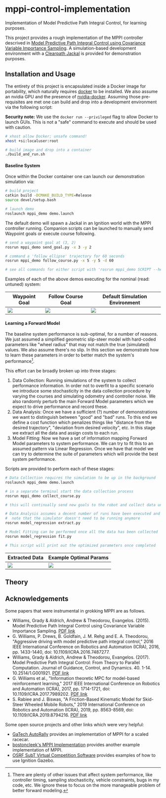 # mppi-control-implementation
Implementation of Model Predictive Path Integral Control, for learning purposes.

This project provides a rough implementation of the MPPI controller descrived in [Model Predictive Path Integral Control using Covariance Variable Importance Sampling](https://arxiv.org/pdf/1509.01149.pdf). A simulation-based development environment with a [Clearpath Jackal](https://clearpathrobotics.com/jackal-small-unmanned-ground-vehicle/) is provided for demonstration purposes.

## Installation and Usage

The entirety of this project is encapsulated inside a Docker image for portability, which naturally requires [docker](https://docs.docker.com/get-docker/) to be installed. We also assume an nvidia GPU and the presence of [nvidia-docker](https://github.com/NVIDIA/nvidia-docker). Assuming those pre-requisites are met one can build and drop into a development environment via the following script:

**Security note:** We use the `docker run --privileged` flag to allow Docker to launch GUIs. This is not a "safe" command to execute and should be used with caution.

```bash
# xhost allow Docker; unsafe command!
xhost +si:localuser:root

# build image and drop into a container
./build_and_run.sh
```

#### Baseline System

Once within the Docker container one can launch our demonstration simulation via:

```bash
# build project
catkin build -DCMAKE_BUILD_TYPE=Release
source devel/setup.bash

# launch demo
roslaunch mppi_demo demo.launch
```

The default demo will spawn a Jackal in an Ignition world with the MPPI controller running. Companion scripts can be launched to manually send Waypoint goals or execute course following.

```bash
# send a waypoint goal at (3, 2)
rosrun mppi_demo send_goal.py -x 3 -y 2

# command a 'follow ellipse' trajectory for 60 seconds
rosrun mppi_demo follow_course.py -x 5 -y 5 -d 60

# see all commands for either script with 'rosrun mppi_demo SCRIPT --help'
```

Examples of each of the above demos executing for the nominal (read: untuned) system:

Waypoint Goal | Follow Course Goal | Default Simulation Environment
--- | --- | ---
![](docs/waypoint_goals.gif) | ![](docs/course_following.gif) | ![](docs/simulation_environment.png)


#### Learning a Forward Model

The baseline system performance is sub-optimal, for a number of reasons. We just assumed a simplified geometric slip-steer model with hard-coded parameters like "wheel radius" that may not match the true (simulated) values. We also assume there's no slip. In this section we demonstrate how to learn these parameters in order to better match the system's performance[^1].

This effort can be broadly broken up into three stages:
1. Data Collection: Running simulations of the system to collect performance information. In order not to overfit to a specific scenario we introduce some stochasticity in the data collection procedure by varying the courses and simulating odometry and controller noise. We also randomly perturb the main Forward Model parameters which we expect to drive performance and record these.
2. Data Analysis: Once we have a sufficient (?) number of demonstrations we want to distinguish between "good" and "bad" runs. To this end we define a cost function which penalizes things like "distance from the desired trajectory", "deviation from desired velocity", etc. In this stage we extract all the data and assign costs to each run.
3. Model Fitting: Now we have a set of information mapping Forward Model parameters to system performance. We can try to fit this to an assumed pattern via Linear Regression. Once we have that model we can try to determine the suite of parameters which will provide the best system performance.

Scripts are provided to perform each of these stages:

```bash
# Data Collection requires the simulation to be up in the background
roslaunch mppi_demo demo.launch

# in a separate terminal start the data collection process
rosrun mppi_demo collect_course.py

# this will continually send new goals to the robot and collect data until it is manually shut down
```

```bash
# Data Analysis assumes a decent number of runs have been executed and collected
#  note that the simulator doesn't need to be running anymore
rosrun model_regression extract.py
```

```bash
# Model Fitting can be performed once all the data has been collected
rosrun model_regression fit.py

# This script will print out the optimized parameters once completed
```

Extracted Data | Example Optimal Params
--- | ---
![](docs/collated_run_data.png) | ![](docs/optimal_params.png)

[^1]: There are plenty of other issues that affect system performance, like controller timing, sampling stochasticity, vehicle constraints, bugs in my code, etc. We ignore these to focus on the more manageable problem of better forward modeling.

## Theory



## Acknowledgements

Some papers that were instrumental in grokking MPPI are as follows.

 - Williams, Grady & Aldrich, Andrew & Theodorou, Evangelos. (2015). Model Predictive Path Integral Control using Covariance Variable Importance Sampling. [PDF link](https://arxiv.org/pdf/1509.01149.pdf)
 - G. Williams, P. Drews, B. Goldfain, J. M. Rehg and E. A. Theodorou, "Aggressive driving with model predictive path integral control," 2016 IEEE International Conference on Robotics and Automation (ICRA), 2016, pp. 1433-1440, doi: 10.1109/ICRA.2016.7487277. 
 - Williams, Grady & Aldrich, Andrew & Theodorou, Evangelos. (2017). Model Predictive Path Integral Control: From Theory to Parallel Computation. Journal of Guidance, Control, and Dynamics. 40. 1-14. 10.2514/1.G001921. [PDF link](https://arc.aiaa.org/doi/pdf/10.2514/1.G001921)
 - G. Williams et al., "Information theoretic MPC for model-based reinforcement learning," 2017 IEEE International Conference on Robotics and Automation (ICRA), 2017, pp. 1714-1721, doi: 10.1109/ICRA.2017.7989202. [PDF link](https://faculty.cc.gatech.edu/~bboots3/files/InformationTheoreticMPC.pdf)
 - S. Rabiee and J. Biswas, "A Friction-Based Kinematic Model for Skid-Steer Wheeled Mobile Robots," 2019 International Conference on Robotics and Automation (ICRA), 2019, pp. 8563-8569, doi: 10.1109/ICRA.2019.8794216. [PDF link](https://www.joydeepb.com/Publications/icra2019_skid_steer.pdf)

Some open source projects and other links which were very helpful:

 - [GaTech AutoRally](https://github.com/AutoRally/autorally) provides an implementation of MPPI for a scaled racecar.
 - [bostoncleek's MPPI Implementation](https://github.com/bostoncleek/ROS-Turtlebot-Navigation/tree/master/controller) provides another example implementation of MPPI.
 - [OSRF SubT Virtual Competition Software](https://github.com/osrf/subt) provides examples of how to use Ignition Gazebo.



